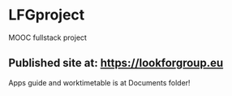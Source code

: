 # LFGproject
MOOC fullstack project

## Published site at: https://lookforgroup.eu

Apps guide and worktimetable is at Documents folder!
